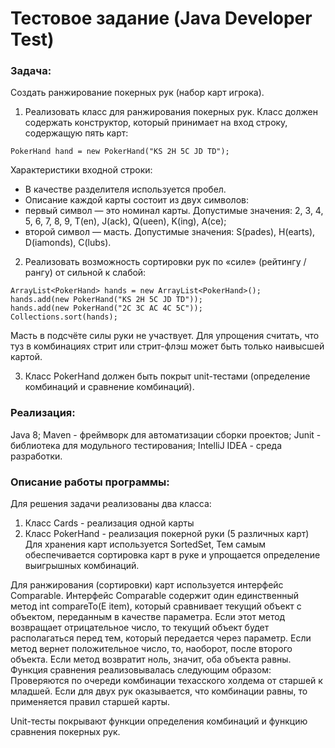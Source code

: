 # Тестовое задание (Java Developer Test)


### Задача:
Создать ранжирование покерных рук (набор карт игрока).
1. Реализовать класс для ранжирования покерных рук.
Класс должен содержать конструктор, который принимает на вход строку, содержащую пять карт: 
```
PokerHand hand = new PokerHand("KS 2H 5C JD TD");
```  
Характеристики входной строки:
- В качестве разделителя используется пробел.
- Описание каждой карты состоит из двух символов:
- первый символ — это номинал карты. Допустимые значения: 2, 3, 4, 5, 6, 7, 8, 9, T(en), J(ack), Q(ueen), K(ing), A(ce);
- второй символ — масть. Допустимые значения: S(pades), H(earts), D(iamonds), C(lubs).

2.	Реализовать возможность сортировки рук по «силе» (рейтингу / рангу) от сильной к слабой:  
```
ArrayList<PokerHand> hands = new ArrayList<PokerHand>();
hands.add(new PokerHand("KS 2H 5C JD TD")); 
hands.add(new PokerHand("2C 3C AC 4C 5C")); 
Collections.sort(hands);
```
Масть в подсчёте силы руки не участвует. Для упрощения считать, что туз в комбинациях стрит или стрит-флэш может быть только наивысшей картой. 

3.	Класс PokerHand должен быть покрыт unit-тестами (определение комбинаций и сравнение комбинаций).



### Реализация:

Java 8; 
Maven - фреймворк для автоматизации сборки проектов; 
Junit - библиотека для модульного тестирования;
IntelliJ IDEA - среда разработки.


### Описание работы программы:

Для решения задачи реализованы два класса:
1. Класс Cards - реализация одной карты
2. Класс PokerHand - реализация покерной руки (5 различных карт)
Для хранения карт используется SortedSet, Тем самым обеспечивается сортировка карт в руке и упрощается определение выигрышных комбинаций.

Для ранжирования (сортировки) карт используется интерфейс Comparable. Интерфейс Comparable содержит один единственный метод int compareTo(E item), который сравнивает текущий объект с объектом, переданным в качестве параметра. Если этот метод возвращает отрицательное число, то текущий объект будет располагаться перед тем, который передается через параметр. Если метод вернет положительное число, то, наоборот, после второго объекта. Если метод возвратит ноль, значит, оба объекта равны.  
Функция сравнения реализовывалась следующим образом:
Проверяются по очереди комбинации техасского холдема от старшей к младшей. Если для двух рук оказывается, что комбинации равны, то применяется правил старшей карты. 

Unit-тесты покрывают функции определения комбинаций и функцию сравнения покерных рук. 

